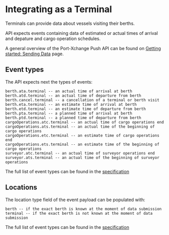 # Integrating as a Terminal

Terminals can provide data about vessels visiting their berths.

API expects events containing data of estimated or actual times of arrival and depature and cargo operation schedules.

A general overview of the Port-Xchange Push API can be found on [Getting started: Sending Data](/sending-data/index.md) page.

## Event types

The API expects next the types of events:

```
berth.ata.terminal -- an actual time of arrival at berth
berth.atd.terminal -- an actual time of departure from berth
berth.cancel.terminal -- a cancellation of a terminal or berth visit
berth.eta.terminal -- an estimate time of arrival at berth
berth.etd.terminal -- an estimate time of departure from berth
berth.pta.terminal -- a planned time of arrival at berth
berth.ptd.terminal -- a planned time of departure from berth
cargoOperations.atc.terminal -- an actual time of cargo operations end
cargoOperations.ats.terminal -- an actual time of the beginning of cargo operations
cargoOperations.etc.terminal -- an estimate time of cargo operations end
cargoOperations.ets.terminal -- an estimate time of the beginning of cargo operations
surveyor.atc.terminal -- an actual time of surveyor operations end
surveyor.ats.terminal -- an actual time of the beginning of surveyor operations
```

The full list of event types can be found in the [specification](https://github.com/PortCallOptimisation/port-call-event-format/blob/master/Event_spec.ts#L215-L340)

## Locations

The location type field of the event payload can be populated with:

```
berth -- if the exact berth is known at the moment of data submission
terminal -- if the exact berth is not known at the moment of data submission
```

The full list of event types can be found in the [specification](https://github.com/PortCallOptimisation/port-call-event-format/blob/master/Event_spec.ts#L343-L352)
